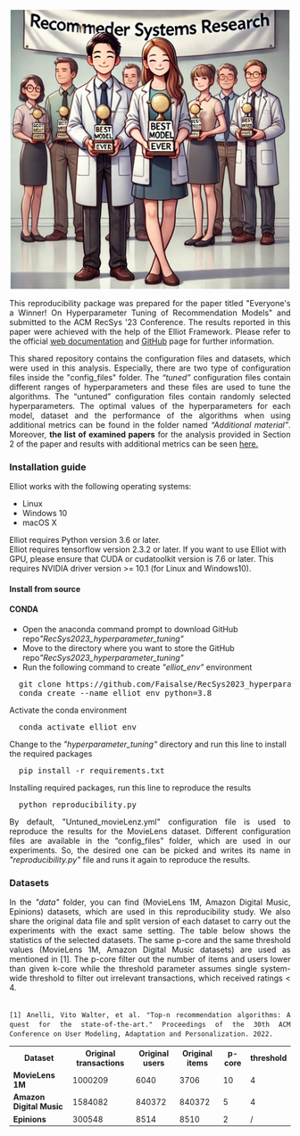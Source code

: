 
<p align="center">
  <img src="everyoneiswinner.webp" width="500" title="hover text">
</p>

<p align="justify">This reproducibility package was prepared for the paper titled "Everyone's a Winner! On Hyperparameter Tuning of Recommendation Models" and submitted to the ACM RecSys '23 Conference. The results reported in this paper were achieved with the help of the Elliot Framework. Please refer to the official <a href="https://elliot.readthedocs.io/en/latest/guide/introduction.html">web documentation</a> and <a href="https://github.com/sisinflab/elliot">GitHub</a> page for further information.</p> 

<p align="justify">This shared repository contains the configuration files and datasets, which were used in this analysis. Especially, there are two type of configuration files inside the "config_files" folder. The <em>“tuned”</em> configuration files contain different ranges of hyperparameters and these files are used to tune the algorithms. The “untuned” configuration files contain randomly selected hyperparameters. The optimal values of the hyperparameters for each model, dataset and the performance of the algorithms when using additional metrics can be found in the folder named <em>“Additional material”</em>. Moreover, <b>the list of examined papers</b> for the analysis provided in Section 2 of the paper and results with additional metrics can be seen <a href="https://faisalse.github.io/RecSys2023_hyperparameter_tuning/">here.</a></p>
<h3>Installation guide</h3>
<p>Elliot works with the following operating systems:</p>
<ul>
  <li>Linux</li>
  <li>Windows 10</li>
  <li>macOS X</li>
</ul> 
<p>Elliot requires Python version 3.6 or later.
<br>
Elliot requires tensorflow version 2.3.2 or later. If you want to use Elliot with GPU, please ensure that CUDA or cudatoolkit version is 7.6 or later. This requires NVIDIA driver version >= 10.1 (for Linux and Windows10).</p>
<h4>Install from source</h4>
<h4>CONDA</h4>


<p>
<ul>
  <li>Open the anaconda command prompt to download GitHub repo<em>"RecSys2023_hyperparameter_tuning"</em></li>
  <li>Move to the directory where you want to store the GitHub repo<em>"RecSys2023_hyperparameter_tuning"
</em></li>
  <li>Run the following command to create <em>"elliot_env"</em> environment</li>
</ul> 
</p>
<pre>
  git clone https://github.com/Faisalse/RecSys2023_hyperparameter_tuning.git
  conda create --name elliot_env python=3.8
</pre>

<p>Activate the conda environment</p>
<pre>
  conda activate elliot_env
</pre>

<p>Change to the <em>"hyperparameter_tuning"</em> directory and run this line to install the required packages</p>
<pre>
  pip install -r requirements.txt
</pre>

<p>Installing required packages, run this line to reproduce the results
<pre>
  python reproducibility.py
</pre>

<p align="justify">By default, "Untuned_movieLenz.yml" configuration file is used to reproduce the results for the MovieLens dataset. Different configuration files are available in the “config_files” folder, which are used in our experiments. So, the desired one can be picked and writes its name in <em>"reproducibility.py"</em> file and runs it again to reproduce the results.

<h3>Datasets</h3>
<p align="justify">In the <em>"data"</em> folder, you can find (MovieLens 1M, Amazon Digital Music, Epinions) datasets, which are used in this reproducibility study. We also share the original data file and split version of each dataset to carry out the experiments with the exact same setting. The table below shows the statistics of the selected datasets. The same p-core and the same threshold values (MovieLens 1M, Amazon Digital Music datasets) are used as mentioned in [1]. The p-core filter out the number of items and users lower than given k-core while the threshold parameter assumes single system-wide threshold to filter out irrelevant transactions, which received ratings < 4. </p>

<p align="justify">
<code>
[1] Anelli, Vito Walter, et al. "Top-n recommendation algorithms: A quest for the state-of-the-art." Proceedings of the 30th ACM Conference on User Modeling, Adaptation and Personalization. 2022.
</code></p>

<table style="width:100%">
  <tr style="text-align: center">
    <th >Dataset</th>
    <th>Original transactions</th>
    <th>Original users</th>
    <th>Original items	</th>
    <th>p-core</th>
    <th>threshold</th>
  </tr>
  <tr>
    <td><b>MovieLens 1M</b>	</td>
    <td>1000209</td>
    <td>6040</td>
    <td>3706</td>
    <td>10</td>
    <td>4</td>
  </tr>
  <tr>
    <td><b>Amazon Digital Music</b></td>
    <td>1584082</td>
    <td>840372</td>
    <td>840372</td>
    <td>5</td>
    <td>4</td>
  </tr>
  <tr>
    <td><b>Epinions</b></td>
    <td>300548</td>
    <td>8514</td>
    <td>8510</td>
    <td>2</td>
    <td>/</td>
  </tr>
</table>
